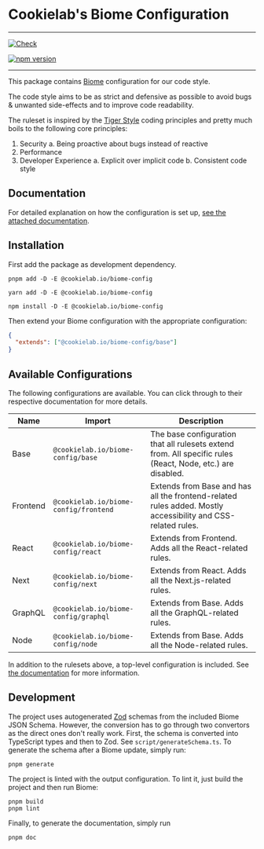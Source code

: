 # Cookielab's Biome Configuration

---

[![Check](https://github.com/cookielab/biome-configuration/actions/workflows/check.yaml/badge.svg)](https://github.com/cookielab/biome-configuration/actions/workflows/check.yaml)

[![npm version](https://badge.fury.io/js/@cookielab.io%2Fbiome-config.svg?icon=si%3Anpm)](https://badge.fury.io/js/@cookielab.io%2Fbiome-config)

---

This package contains [Biome](https://biomejs.dev) configuration for our code style.

The code style aims to be as strict and defensive as possible to avoid bugs & unwanted side-effects and to improve code readability.

The ruleset is inspired by the [Tiger Style](https://tigerstyle.dev/) coding principles and pretty much boils to the following core principles:

1. Security
   a. Being proactive about bugs instead of reactive
2. Performance
3. Developer Experience
   a. Explicit over implicit code
   b. Consistent code style

## Documentation

For detailed explanation on how the configuration is set up, [see the attached documentation](https://github.com/cookielab/biome-configuration/tree/main/docs).

## Installation

First add the package as development dependency.

```fish
pnpm add -D -E @cookielab.io/biome-config
```

```fish
yarn add -D -E @cookielab.io/biome-config
```

```fish
npm install -D -E @cookielab.io/biome-config
```

Then extend your Biome configuration with the appropriate configuration:

```json
{
  "extends": ["@cookielab.io/biome-config/base"]
}
```

## Available Configurations

The following configurations are available. You can click through to their respective documentation for more details.

| Name     | Import                                | Description                                                                                                 |
| -------- | ------------------------------------- | ----------------------------------------------------------------------------------------------------------- |
| Base     | `@cookielab.io/biome-config/base`     | The base configuration that all rulesets extend from. All specific rules (React, Node, etc.) are disabled.  |
| Frontend | `@cookielab.io/biome-config/frontend` | Extends from Base and has all the frontend-related rules added. Mostly accessibility and CSS-related rules. |
| React    | `@cookielab.io/biome-config/react`    | Extends from Frontend. Adds all the React-related rules.                                                    |
| Next     | `@cookielab.io/biome-config/next`     | Extends from React. Adds all the Next.js-related rules.                                                     |
| GraphQL  | `@cookielab.io/biome-config/graphql`  | Extends from Base. Adds all the GraphQL-related rules.                                                      |
| Node     | `@cookielab.io/biome-config/node`     | Extends from Base. Adds all the Node-related rules.                                                         |

In addition to the rulesets above, a top-level configuration is included. See [the documentation](docs/base/README.md) for more information.

## Development

The project uses autogenerated [Zod](https://zod.dev/) schemas from the included Biome JSON Schema. However, the conversion has to go through two convertors as the direct ones don't really work. First, the schema is converted into TypeScript types and then to Zod. See `script/generateSchema.ts`. To generate the schema after a Biome update, simply run:

```fish
pnpm generate
```

The project is linted with the output configuration. To lint it, just build the project and then run Biome:

```fish
pnpm build
pnpm lint
```

Finally, to generate the documentation, simply run

```fish
pnpm doc
```
